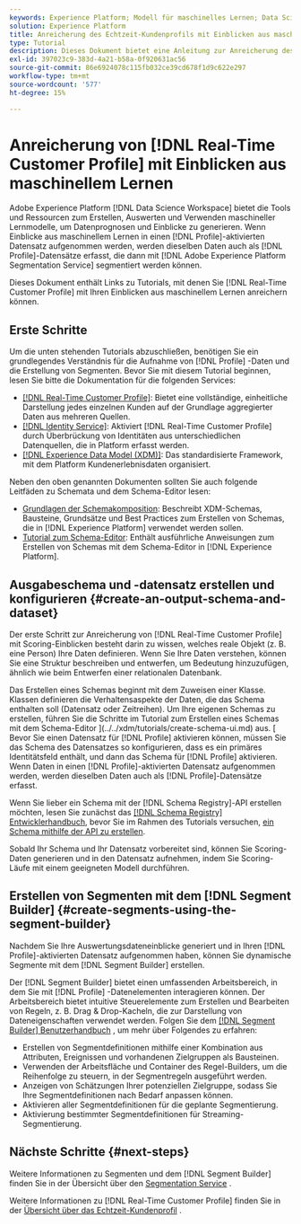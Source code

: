 ```yaml
---
keywords: Experience Platform; Modell für maschinelles Lernen; Data Science Workspace; Echtzeit-Kundenprofil; beliebte Themen; Einblicke in maschinelles Lernen
solution: Experience Platform
title: Anreicherung des Echtzeit-Kundenprofils mit Einblicken aus maschinellem Lernen
type: Tutorial
description: Dieses Dokument bietet eine Anleitung zur Anreicherung des Echtzeit-Kundenprofils mit Einblicken aus maschinellem Lernen.
exl-id: 397023c9-383d-4a21-b58a-0f920631ac56
source-git-commit: 86e6924078c115fb032ce39cd678f1d9c622e297
workflow-type: tm+mt
source-wordcount: '577'
ht-degree: 15%

---
```


# Anreicherung von [!DNL Real-Time Customer Profile] mit Einblicken aus maschinellem Lernen

Adobe Experience Platform [!DNL Data Science Workspace] bietet die Tools und Ressourcen zum Erstellen, Auswerten und Verwenden maschineller Lernmodelle, um Datenprognosen und Einblicke zu generieren. Wenn Einblicke aus maschinellem Lernen in einen [!DNL Profile]-aktivierten Datensatz aufgenommen werden, werden dieselben Daten auch als [!DNL Profile]-Datensätze erfasst, die dann mit [!DNL Adobe Experience Platform Segmentation Service] segmentiert werden können.

Dieses Dokument enthält Links zu Tutorials, mit denen Sie [!DNL Real-Time Customer Profile] mit Ihren Einblicken aus maschinellem Lernen anreichern können.

## Erste Schritte

Um die unten stehenden Tutorials abzuschließen, benötigen Sie ein grundlegendes Verständnis für die Aufnahme von [!DNL Profile] -Daten und die Erstellung von Segmenten. Bevor Sie mit diesem Tutorial beginnen, lesen Sie bitte die Dokumentation für die folgenden Services:

- [[!DNL Real-Time Customer Profile]](../../profile/home.md): Bietet eine vollständige, einheitliche Darstellung jedes einzelnen Kunden auf der Grundlage aggregierter Daten aus mehreren Quellen.
- [[!DNL Identity Service]](../../identity-service/home.md): Aktiviert [!DNL Real-Time Customer Profile] durch Überbrückung von Identitäten aus unterschiedlichen Datenquellen, die in Platform erfasst werden.
- [[!DNL Experience Data Model (XDM)]](../../xdm/home.md): Das standardisierte Framework, mit dem Platform Kundenerlebnisdaten organisiert.

Neben den oben genannten Dokumenten sollten Sie auch folgende Leitfäden zu Schemata und dem Schema-Editor lesen:

- [Grundlagen der Schemakomposition](../../xdm/schema/composition.md): Beschreibt XDM-Schemas, Bausteine, Grundsätze und Best Practices zum Erstellen von Schemas, die in [!DNL Experience Platform] verwendet werden sollen.
- [Tutorial zum Schema-Editor](../../xdm/tutorials/create-schema-ui.md): Enthält ausführliche Anweisungen zum Erstellen von Schemas mit dem Schema-Editor in [!DNL Experience Platform].

## Ausgabeschema und -datensatz erstellen und konfigurieren {#create-an-output-schema-and-dataset}

Der erste Schritt zur Anreicherung von [!DNL Real-Time Customer Profile] mit Scoring-Einblicken besteht darin zu wissen, welches reale Objekt (z. B. eine Person) Ihre Daten definieren. Wenn Sie Ihre Daten verstehen, können Sie eine Struktur beschreiben und entwerfen, um Bedeutung hinzuzufügen, ähnlich wie beim Entwerfen einer relationalen Datenbank.

Das Erstellen eines Schemas beginnt mit dem Zuweisen einer Klasse. Klassen definieren die Verhaltensaspekte der Daten, die das Schema enthalten soll (Datensatz oder Zeitreihen). Um Ihre eigenen Schemas zu erstellen, führen Sie die Schritte im Tutorial zum Erstellen eines Schemas mit dem Schema-Editor ](../../xdm/tutorials/create-schema-ui.md) aus. [ Bevor Sie einen Datensatz für [!DNL Profile] aktivieren können, müssen Sie das Schema des Datensatzes so konfigurieren, dass es ein primäres Identitätsfeld enthält, und dann das Schema für [!DNL Profile] aktivieren. Wenn Daten in einen [!DNL Profile]-aktivierten Datensatz aufgenommen werden, werden dieselben Daten auch als [!DNL Profile]-Datensätze erfasst.

Wenn Sie lieber ein Schema mit der [!DNL Schema Registry]-API erstellen möchten, lesen Sie zunächst das [[!DNL Schema Registry] Entwicklerhandbuch](../../xdm/api/getting-started.md), bevor Sie im Rahmen des Tutorials versuchen, [ein Schema mithilfe der API zu erstellen](../../xdm/tutorials/create-schema-api.md).

Sobald Ihr Schema und Ihr Datensatz vorbereitet sind, können Sie Scoring-Daten generieren und in den Datensatz aufnehmen, indem Sie Scoring-Läufe mit einem geeigneten Modell durchführen.

## Erstellen von Segmenten mit dem [!DNL Segment Builder] {#create-segments-using-the-segment-builder}

Nachdem Sie Ihre Auswertungsdateneinblicke generiert und in Ihren [!DNL Profile]-aktivierten Datensatz aufgenommen haben, können Sie dynamische Segmente mit dem [!DNL Segment Builder] erstellen.

Der [!DNL Segment Builder] bietet einen umfassenden Arbeitsbereich, in dem Sie mit [!DNL Profile] -Datenelementen interagieren können. Der Arbeitsbereich bietet intuitive Steuerelemente zum Erstellen und Bearbeiten von Regeln, z. B. Drag &amp; Drop-Kacheln, die zur Darstellung von Dateneigenschaften verwendet werden. Folgen Sie dem [[!DNL Segment Builder] Benutzerhandbuch](../../segmentation/ui/segment-builder.md) , um mehr über Folgendes zu erfahren:

- Erstellen von Segmentdefinitionen mithilfe einer Kombination aus Attributen, Ereignissen und vorhandenen Zielgruppen als Bausteinen.
- Verwenden der Arbeitsfläche und Container des Regel-Builders, um die Reihenfolge zu steuern, in der Segmentregeln ausgeführt werden.
- Anzeigen von Schätzungen Ihrer potenziellen Zielgruppe, sodass Sie Ihre Segmentdefinitionen nach Bedarf anpassen können.
- Aktivieren aller Segmentdefinitionen für die geplante Segmentierung.
- Aktivierung bestimmter Segmentdefinitionen für Streaming-Segmentierung.

## Nächste Schritte {#next-steps}

Weitere Informationen zu Segmenten und dem [!DNL Segment Builder] finden Sie in der Übersicht über den [Segmentation Service](../../segmentation/home.md) .

Weitere Informationen zu [!DNL Real-Time Customer Profile] finden Sie in der [Übersicht über das Echtzeit-Kundenprofil](../../profile/home.md) .
